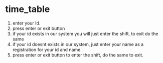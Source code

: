 # time_table

1) enter your Id.
2) press enter or exit button
3) if your id exists in our system you will just enter the shift, to exit do the same
4) if your id doesnt exists in our system, just enter your name as a registration for your id and name.
5) press enter or exit button to enter the shift, do the same to exit.